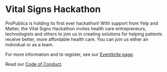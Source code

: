 # Vital Signs Hackathon

ProPublica is holding its first ever hackathon! With support from Yelp and Matter, the Vital Signs Hackathon invites health care entrepreneurs, technologists and others to join us in creating solutions for helping patients receive better, more affordable health care. You can join us either an individual or as a team.

For more information and to register, see our [Eventbrite page](https://www.eventbrite.com/e/vital-signs-hackathon-tickets-33627348304).

Read our [Code of Conduct](code-of-conduct.md).
